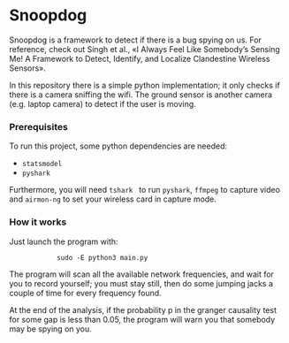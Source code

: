 
# Snoopdog 
Snoopdog is a framework to detect if there is a bug spying on us. For reference, check out Singh et al., «I Always Feel Like Somebody’s Sensing Me! A Framework to Detect, Identify, and Localize Clandestine Wireless Sensors».

In this repository there is a simple python implementation; it only checks if there is a camera sniffing the wifi. The ground sensor is another camera (e.g. laptop camera) to detect if the user is moving. 

### Prerequisites
To run this project, some python dependencies are needed: 

* ```statsmodel```
* ```pyshark```

Furthermore, you will need ```tshark ``` to run ```pyshark```, ```ffmpeg```  to capture video and ```airmon-ng``` to set your wireless card in capture mode.

### How it works
Just launch the program with:

				sudo -E python3 main.py

The program will scan all the available network frequencies, and wait for you to record yourself; you must stay still, then do some jumping jacks a couple of time for every frequency found. 

At the end of the analysis, if the probability p in the granger causality test for some gap is less than 0.05, the program will warn you that somebody may be spying on you.
